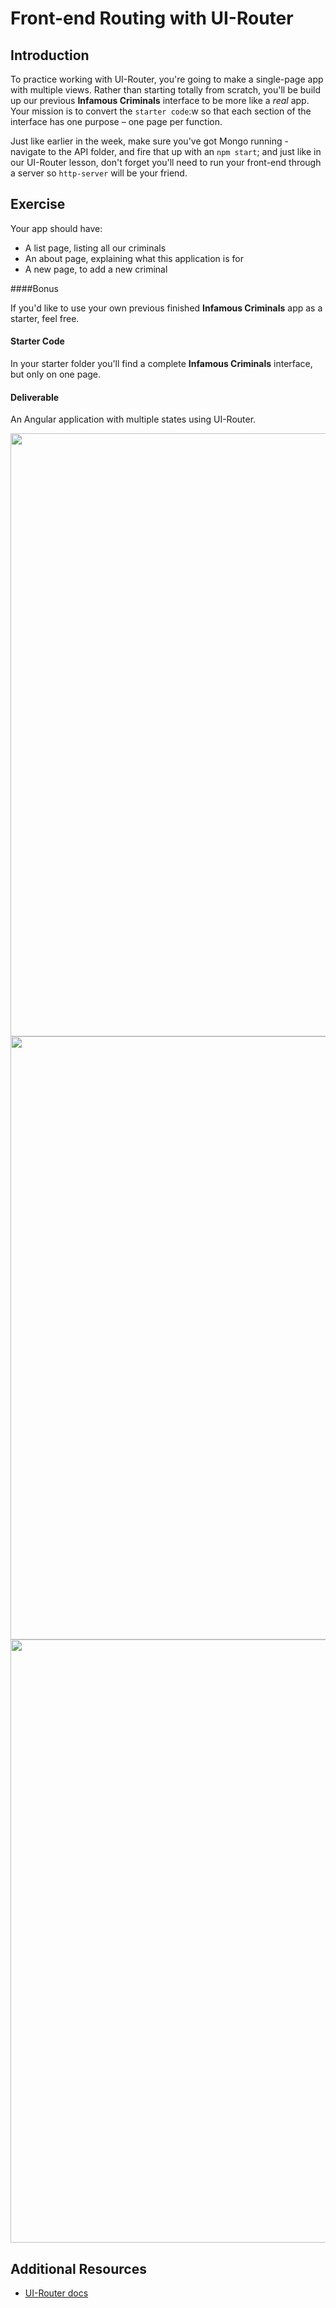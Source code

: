 # Front-end Routing with UI-Router

## Introduction

To practice working with UI-Router, you're going to make a single-page app with multiple views. Rather than starting totally from scratch, you'll be build up our previous **Infamous Criminals** interface to be more like a _real_ app.  Your mission is to convert the `starter code`:w
 so that each section of the interface has one purpose – one page per function.

Just like earlier in the week, make sure you've got Mongo running - navigate to the API folder, and fire that up with an `npm start`; and just like in our UI-Router lesson, don't forget you'll need to run your front-end through a server so `http-server` will be your friend.

## Exercise

Your app should have:
- A list page, listing all our criminals
- An about page, explaining what this application is for
- A new page, to add a new criminal

####Bonus

If you'd like to use your own previous finished **Infamous Criminals** app as a starter, feel free.

#### Starter Code

In your starter folder you'll find a complete **Infamous Criminals** interface, but only on one page.

#### Deliverable

An Angular application with multiple states using UI-Router.

<img width="965" src="https://cloud.githubusercontent.com/assets/25366/9508418/062aca0e-4c0a-11e5-96c0-380af7b757c1.png">
<img width="965" src="https://cloud.githubusercontent.com/assets/25366/9508419/06392be4-4c0a-11e5-87f9-e9c612a9d19f.png">
<img width="965" src="https://cloud.githubusercontent.com/assets/25366/9508420/06400ba8-4c0a-11e5-903b-475028e6bbe8.png">


## Additional Resources

- [UI-Router docs](http://angular-ui.github.io/ui-router/site/#/api/ui.router)
